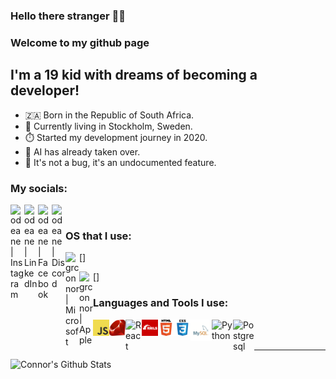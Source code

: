 ### Hello there stranger 👋🏽

### Welcome to my github page

### 

## I'm a 19 kid with dreams of becoming a developer!

- 🇿🇦  Born in the Republic of South Africa.
- 📍  Currently living in Stockholm, Sweden.
- ⏱️  Started my development journey in 2020.
- 🤖  AI has already taken over.
- 🐜  It's not a bug, it's an undocumented feature.
 

### My socials:
[<img align="left" alt="odeane | Instagram" width="22px" src="https://cdn.jsdelivr.net/npm/simple-icons@v3/icons/instagram.svg" />][instagram]

[<img align="left" alt="odeane | LinkedIn" width="22px" src="https://cdn.jsdelivr.net/npm/simple-icons@v3/icons/linkedin.svg" />][linkedin]

[<img align="left" alt="odeane | Facebook" width="22px" src="https://cdn.jsdelivr.net/npm/simple-icons@3.7.0/icons/facebook.svg" />][Facebook]

[<img align="left" alt="odeane | Discord" width="22px" src="https://cdn.jsdelivr.net/npm/simple-icons@3.7.0/icons/discord.svg" />][Discord]

<br />

### OS that I use:

[<img align="left" alt="grconnor | Microsoft" width="22px" src="https://cdn.jsdelivr.net/npm/simple-icons@3.7.0/icons/microsoft.svg" />]

[<img align="left" alt="grconnor | Apple" width="22px" src="https://cdn.jsdelivr.net/npm/simple-icons@3.7.0/icons/apple.svg" />]


### Languages and Tools I use:

<img align="left" alt="JavaScript" width="26px" src="https://raw.githubusercontent.com/github/explore/80688e429a7d4ef2fca1e82350fe8e3517d3494d/topics/javascript/javascript.png" />

<img align="left" alt="Ruby" width="26px" src="https://raw.githubusercontent.com/github/explore/80688e429a7d4ef2fca1e82350fe8e3517d3494d/topics/ruby/ruby.png" />

<img align="left" alt="React" width="26px" src="https://img.icons8.com/plasticine/100/000000/react.png" />

<img align="left" alt="Rails" width="26px" src="https://raw.githubusercontent.com/github/explore/80688e429a7d4ef2fca1e82350fe8e3517d3494d/topics/rails/rails.png" />

<img align="left" alt="HTML5" width="26px" src="https://raw.githubusercontent.com/github/explore/80688e429a7d4ef2fca1e82350fe8e3517d3494d/topics/html/html.png" />

<img align="left" alt="CSS3" width="26px" src="https://raw.githubusercontent.com/github/explore/80688e429a7d4ef2fca1e82350fe8e3517d3494d/topics/css/css.png" />

<img align="left" alt="MySQL" width="34px" src="https://raw.githubusercontent.com/github/explore/80688e429a7d4ef2fca1e82350fe8e3517d3494d/topics/mysql/mysql.png" />

<img align="left" alt="Python" width="34px" src="https://img.icons8.com/color/48/000000/python.png" />

<img align="left" alt="Postgresql" width="34px" src="https://img.icons8.com/color/48/000000/postgreesql.png" />

<br />
<br />

---

<img align="left" alt="Connor's Github Stats" src="https://github-readme-stats.vercel.app/api?username=grconnor&show_icons=true&hide_border=true" />



[instagram]: https://www.instagram.com/gr.connor/
[linkedin]: https://www.linkedin.com/in/connor-roelofsen-01262217a/
[Facebook]: https://www.facebook.com/connorroelofsen
[Discord]: "Connor#4273"